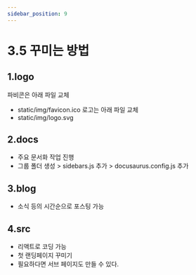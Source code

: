 ```yaml
---
sidebar_position: 9
---
```



# 3.5 꾸미는 방법

## 1.logo

파비콘은 아래 파일 교체
- static/img/favicon.ico
로고는 아래 파일 교체  
- static/img/logo.svg

## 2.docs

- 주요 문서화 작업 진행  
- 그룹 폴더 생성 > sidebars.js 추가 > docusaurus.config.js 추가  

## 3.blog

- 소식 등의 시간순으로 포스팅 가능

## 4.src

- 리액트로 코딩 가능  
- 첫 랜딩페이지 꾸미기 
- 필요하다면 서브 페이지도 만들 수 있다.  